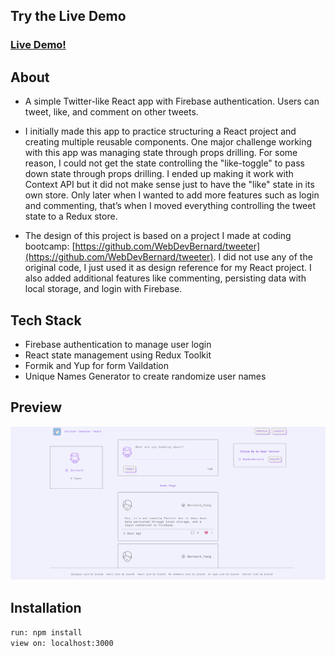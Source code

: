 ## Try the Live Demo

### [Live Demo!](https://twitterreact.vercel.app/)

## About
- A simple Twitter-like React app with Firebase authentication. Users can tweet, like, and comment on other tweets. 

- I initially made this app to practice structuring a React project and creating multiple reusable components.  One major challenge working with this app was managing state through props drilling.  For some reason, I could not get the state controlling the "like-toggle" to pass down state through props drilling.  I ended up making it work with Context API but it did not make sense just to have the "like" state in its own store.  Only later when I wanted to add more features such as login and commenting, that’s when I moved everything controlling the tweet state to a Redux store. 

- The design of this project is based on a project I made at coding bootcamp: [https://github.com/WebDevBernard/tweeter](https://github.com/WebDevBernard/tweeter).  I did not use any of the original code, I just used it as design reference for my React project.  I also added additional features like commenting, persisting data with local storage, and login with Firebase.

## Tech Stack

- Firebase authentication to manage user login
- React state management using Redux Toolkit
- Formik and Yup for form Vaildation
- Unique Names Generator to create randomize user names

## Preview

!["twitter tweeter react"](https://raw.githubusercontent.com/WebDevBernard/Portfolio/main/docs/twitter.png)

## Installation

`run: npm install`<br/>
`view on: localhost:3000`
